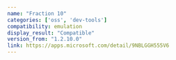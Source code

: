 ```yaml
---
name: "Fraction 10"
categories: ['oss', 'dev-tools']
compatibility: emulation
display_result: "Compatible"
version_from: "1.2.10.0"
link: https://apps.microsoft.com/detail/9NBLGGH555V6
---
```

